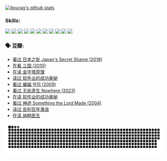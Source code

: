 
[![Anurag's github stats](https://github-readme-stats.vercel.app/api?username=w940853815)](https://github.com/anuraghazra/github-readme-stats)

### Skills:

<code><img height="32" src="https://cdn.jsdelivr.net/npm/simple-icons@v5/icons/python.svg"></code>
<code><img height="32" src="https://cdn.jsdelivr.net/npm/simple-icons@v5/icons/javascript.svg"></code>
<code><img height="32" src="https://cdn.jsdelivr.net/npm/simple-icons@v5/icons/django.svg"></code>
<code><img height="32" src="https://cdn.jsdelivr.net/npm/simple-icons@v5/icons/flask.svg"></code>
<code><img height="32" src="https://cdn.jsdelivr.net/npm/simple-icons@v5/icons/vuetify.svg"></code>
<code><img height="32" src="https://cdn.jsdelivr.net/npm/simple-icons@v5/icons/git.svg"></code>
<code><img height="32" src="https://cdn.jsdelivr.net/npm/simple-icons@v5/icons/docker.svg"></code>
<code><img height="32" src="https://cdn.jsdelivr.net/npm/simple-icons@v5/icons/postgresql.svg"></code>
<code><img height="32" src="https://cdn.jsdelivr.net/npm/simple-icons@v5/icons/elasticsearch.svg"></code>
<code><img height="32" src="https://cdn.jsdelivr.net/npm/simple-icons@v5/icons/macos.svg"></code>
<code><img height="32" src="https://cdn.jsdelivr.net/npm/simple-icons@v5/icons/linux.svg"></code>

### 🗣 豆瓣:

<!-- DOUBAN-ACTIVITIES:START -->
- [看过 日本之耻 Japan's Secret Shame‎ (2018)](https://www.douban.com/people/136069238/status/4431579101/?_i=00245005)
- [在看 三国‎ (2010)](https://www.douban.com/people/136069238/status/4430559482/?_i=00245005)
- [在读 金字塔原理](https://www.douban.com/people/136069238/status/4424812753/?_i=00245005)
- [读过 软件业的成功奥秘](https://www.douban.com/people/136069238/status/4424809958/?_i=00245005)
- [看过 蝙蝠 박쥐‎ (2009)](https://www.douban.com/people/136069238/status/4422787315/?_i=00245005)
- [看过 无处逢生 Nowhere‎ (2023)](https://www.douban.com/people/136069238/status/4416454713/?_i=00245005)
- [在读 软件业的成功奥秘](https://www.douban.com/people/136069238/status/4414815312/?_i=00245005)
- [看过 神迹 Something the Lord Made‎ (2004)](https://www.douban.com/people/136069238/status/4409691983/?_i=00245005)
- [读过 告别百年激进](https://www.douban.com/people/136069238/status/4406414036/?_i=00245005)
- [在读 纳粹医生](https://www.douban.com/people/136069238/status/4406413750/?_i=00245005)
<!-- DOUBAN-ACTIVITIES:END -->


![Snake animation](https://raw.githubusercontent.com/w940853815/w940853815/output/github-contribution-grid-snake.svg)

<!--
**w940853815/w940853815** is a ✨ _special_ ✨ repository because its `README.md` (this file) appears on your GitHub profile.

Here are some ideas to get you started:

- 🔭 I’m currently working on ...
- 🌱 I’m currently learning ...
- 👯 I’m looking to collaborate on ...
- 🤔 I’m looking for help with ...
- 💬 Ask me about ...
- 📫 How to reach me: ...
- 😄 Pronouns: ...
- ⚡ Fun fact: ...
-->
